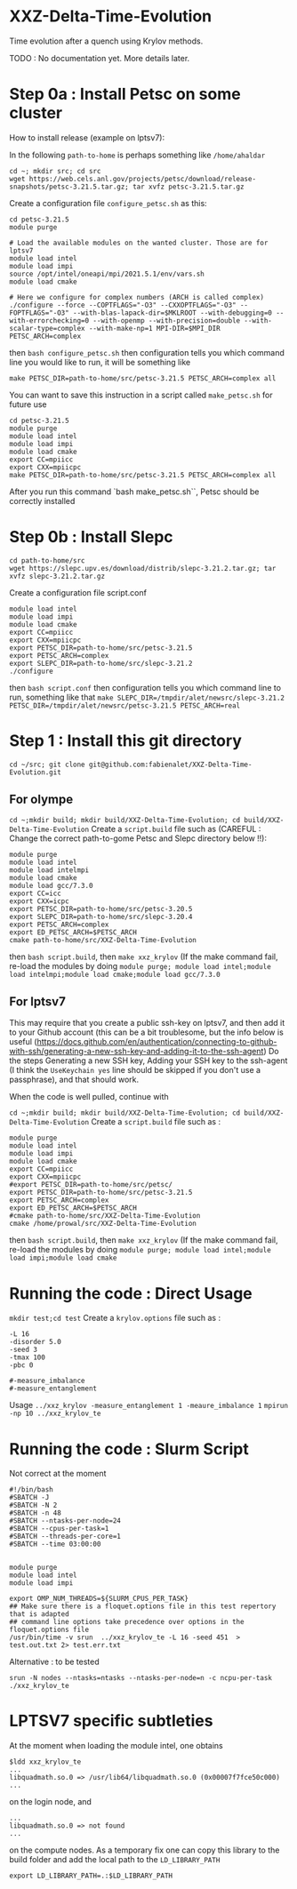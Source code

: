 # XXZ-Delta-Time-Evolution

Time evolution after a quench using Krylov methods.


TODO : 
No documentation yet. More details later.


# Step 0a : Install Petsc on some cluster

How to install release (example on lptsv7):

In the following `path-to-home` is perhaps something like `/home/ahaldar` 

```
cd ~; mkdir src; cd src
wget https://web.cels.anl.gov/projects/petsc/download/release-snapshots/petsc-3.21.5.tar.gz; tar xvfz petsc-3.21.5.tar.gz
```
Create a configuration file ``configure_petsc.sh`` as this:
```
cd petsc-3.21.5
module purge

# Load the available modules on the wanted cluster. Those are for lptsv7
module load intel
module load impi
source /opt/intel/oneapi/mpi/2021.5.1/env/vars.sh
module load cmake

# Here we configure for complex numbers (ARCH is called complex)
./configure --force --COPTFLAGS="-O3" --CXXOPTFLAGS="-O3" --FOPTFLAGS="-O3" --with-blas-lapack-dir=$MKLROOT --with-debugging=0 --with-errorchecking=0 --with-openmp --with-precision=double --with-scalar-type=complex --with-make-np=1 MPI-DIR=$MPI_DIR PETSC_ARCH=complex
```
then ```bash configure_petsc.sh``` then configuration tells you which command line you would like to run, it will be something like 

```make PETSC_DIR=path-to-home/src/petsc-3.21.5 PETSC_ARCH=complex all```

You can want to save this instruction in a script called ```make_petsc.sh``` for future use
```
cd petsc-3.21.5
module purge
module load intel
module load impi
module load cmake
export CC=mpiicc
export CXX=mpiicpc
make PETSC_DIR=path-to-home/src/petsc-3.21.5 PETSC_ARCH=complex all
```

After you run this command `bash make_petsc.sh``, Petsc should be correctly installed

# Step 0b : Install Slepc 

```
cd path-to-home/src
wget https://slepc.upv.es/download/distrib/slepc-3.21.2.tar.gz; tar xvfz slepc-3.21.2.tar.gz
```
Create a configuration file script.conf
```
module load intel
module load impi
module load cmake
export CC=mpiicc
export CXX=mpiicpc
export PETSC_DIR=path-to-home/src/petsc-3.21.5
export PETSC_ARCH=complex
export SLEPC_DIR=path-to-home/src/slepc-3.21.2
./configure
```
then ```bash script.conf``` then configuration tells you which command line to run, something like that ```make SLEPC_DIR=/tmpdir/alet/newsrc/slepc-3.21.2 PETSC_DIR=/tmpdir/alet/newsrc/petsc-3.21.5 PETSC_ARCH=real```

# Step 1 : Install this git directory

``` cd ~/src; git clone git@github.com:fabienalet/XXZ-Delta-Time-Evolution.git ```


## For olympe

```cd ~;mkdir build; mkdir build/XXZ-Delta-Time-Evolution; cd build/XXZ-Delta-Time-Evolution```
Create a ```script.build``` file such as (CAREFUL : Change the correct path-to-gome Petsc and Slepc directory below !!):
```
module purge
module load intel
module load intelmpi
module load cmake
module load gcc/7.3.0
export CC=icc
export CXX=icpc
export PETSC_DIR=path-to-home/src/petsc-3.20.5
export SLEPC_DIR=path-to-home/src/slepc-3.20.4
export PETSC_ARCH=complex
export ED_PETSC_ARCH=$PETSC_ARCH
cmake path-to-home/src/XXZ-Delta-Time-Evolution
```

then ```bash script.build```, then ```make xxz_krylov```
(If the make command fail, re-load the modules by doing ``module purge; module load intel;module load intelmpi;module load cmake;module load gcc/7.3.0``


## For lptsv7
This may require that you create a public ssh-key on lptsv7, and then add it to your Github account (this can be a bit troublesome, but the info below is useful
(https://docs.github.com/en/authentication/connecting-to-github-with-ssh/generating-a-new-ssh-key-and-adding-it-to-the-ssh-agent)
Do the steps Generating a new SSH key, Adding your SSH key to the ssh-agent (I think the `UseKeychain yes` line should be skipped if you don't use a passphrase), and that should work.

When the code is well pulled, continue with

```cd ~;mkdir build; mkdir build/XXZ-Delta-Time-Evolution; cd build/XXZ-Delta-Time-Evolution```
Create a ```script.build``` file such as :
```
module purge
module load intel
module load impi
module load cmake
export CC=mpiicc
export CXX=mpiicpc
#export PETSC_DIR=path-to-home/src/petsc/
export PETSC_DIR=path-to-home/src/petsc-3.21.5
export PETSC_ARCH=complex
export ED_PETSC_ARCH=$PETSC_ARCH
#cmake path-to-home/src/XXZ-Delta-Time-Evolution
cmake /home/prowal/src/XXZ-Delta-Time-Evolution
```

then ```bash script.build```, then ```make xxz_krylov```
(If the make command fail, re-load the modules by doing ``module purge; module load intel;module load impi;module load cmake``

# Running the code : Direct Usage
```mkdir test;cd test```
Create a ```krylov.options``` file such as :
```
-L 16
-disorder 5.0
-seed 3
-tmax 100
-pbc 0

#-measure_imbalance
#-measure_entanglement
```
Usage
```../xxz_krylov -measure_entanglement 1 -meaure_imbalance 1```
```mpirun -np 10 ../xxz_krylov_te```

# Running the code : Slurm Script 
Not correct at the moment

```
#!/bin/bash
#SBATCH -J 
#SBATCH -N 2
#SBATCH -n 48
#SBATCH --ntasks-per-node=24
#SBATCH --cpus-per-task=1
#SBATCH --threads-per-core=1
#SBATCH --time 03:00:00


module purge
module load intel
module load impi

export OMP_NUM_THREADS=${SLURM_CPUS_PER_TASK}
## Make sure there is a floquet.options file in this test repertory that is adapted
## command line options take precedence over options in the floquet.options file
/usr/bin/time -v srun  ../xxz_krylov_te -L 16 -seed 451  > test.out.txt 2> test.err.txt
```

Alternative : to be tested
```
srun -N nodes --ntasks=ntasks --ntasks-per-node=n -c ncpu-per-task ./xxz_krylov_te
```


# LPTSV7 specific subtleties

At the moment when loading the module intel, one obtains
```
$ldd xxz_krylov_te
...
libquadmath.so.0 => /usr/lib64/libquadmath.so.0 (0x00007f7fce50c000)
...
```
on the login node, and
```
...
libquadmath.so.0 => not found
...
```
on the compute nodes.
As a temporary fix one can copy this library to the build folder and add the local path to the `LD_LIBRARY_PATH`
```
export LD_LIBRARY_PATH=.:$LD_LIBRARY_PATH
```



